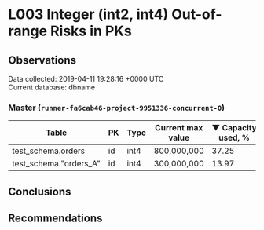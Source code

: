 # L003 Integer (int2, int4) Out-of-range Risks in PKs #

## Observations ##
Data collected: 2019-04-11 19:28:16 +0000 UTC  
Current database: dbname  



### Master (`runner-fa6cab46-project-9951336-concurrent-0`) ###
| Table | PK | Type | Current max value | &#9660;&nbsp;Capacity used, % |
|------|----|------|-------------------|-------------------------------|
|test_schema.orders | id | int4 |800,000,000 | 37.25|
|test_schema."orders_A" | id | int4 |300,000,000 | 13.97|


## Conclusions ##


## Recommendations ##
